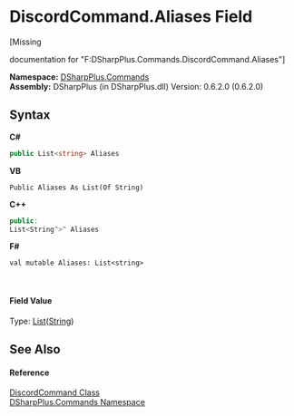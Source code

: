 # DiscordCommand.Aliases Field
 

\[Missing <summary> documentation for "F:DSharpPlus.Commands.DiscordCommand.Aliases"\]

**Namespace:**&nbsp;<a href="fc38a4a5-4979-fd82-c5c3-f5d7b478e6e0">DSharpPlus.Commands</a><br />**Assembly:**&nbsp;DSharpPlus (in DSharpPlus.dll) Version: 0.6.2.0 (0.6.2.0)

## Syntax

**C#**<br />
``` C#
public List<string> Aliases
```

**VB**<br />
``` VB
Public Aliases As List(Of String)
```

**C++**<br />
``` C++
public:
List<String^>^ Aliases
```

**F#**<br />
``` F#
val mutable Aliases: List<string>
```

<br />

#### Field Value
Type: <a href="http://msdn2.microsoft.com/en-us/library/6sh2ey19" target="_blank">List</a>(<a href="http://msdn2.microsoft.com/en-us/library/s1wwdcbf" target="_blank">String</a>)

## See Also


#### Reference
<a href="134e2355-3212-b6c0-d76a-fc66459fdcfe">DiscordCommand Class</a><br /><a href="fc38a4a5-4979-fd82-c5c3-f5d7b478e6e0">DSharpPlus.Commands Namespace</a><br />